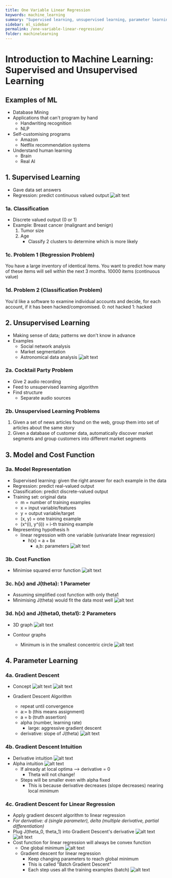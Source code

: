 ```yaml
---
title: One Variable Linear Regression
keywords: machine_learning
summary: "Supervised learning, unsupervised learning, parameter learning and model and cost functions."
sidebar: ml_sidebar
permalink: /one-variable-linear-regression/
folder: machinelearning
---
```


# Introduction to Machine Learning: Supervised and Unsupervised Learning

## Examples of ML
- Database Mining
- Applications that can't program by hand
    - Handwriting recognition
    - NLP
- Self-customising programs
    - Amazon
    - Netflix recommendation systems
- Understand human learning
    - Brain
    - Real AI

## 1. Supervised Learning
- Gave data set answers
- Regression: predict continuous valued output
![alt text](https://raw.githubusercontent.com/ritchieng/machine-learning-stanford/master/w1_linear_regression_one_variable/supervised.png)

### 1a. Classification
- Discrete valued output (0 or 1)
- Example: Breast cancer (malignant and benign)
    1. Tumor size
    2. Age
        - Classify 2 clusters to determine which is more likely

### 1c. Problem 1 (Regression Problem)
You have a large inventory of identical items. You want to predict how many
of these items will sell within the next 3 months.
    10000 items (continuous value)

### 1d. Problem 2 (Classification Problem)
You'd like a software to examine individual accounts and decide, for each account,
if it has been hacked/compromised.
    0: not hacked
    1: hacked

## 2. Unsupervised Learning
- Making sense of data; patterns we don't know in advance
- Examples
    - Social network analysis
    - Market segmentation
    - Astronomical data analysis
![alt text](https://raw.githubusercontent.com/ritchieng/machine-learning-stanford/master/w1_linear_regression_one_variable/unsupervised.png)

### 2a. Cocktail Party Problem
- Give 2 audio recording
- Feed to unsupervised learning algorithm
- Find structure
    - Separate audio sources

### 2b. Unsupervised Learning Problems
1. Given a set of news articles found on the web, group them into set of articles about
   the same story
2. Given a database of customer data, automatically discover market segments and group
   customers into different market segments

## 3. Model and Cost Function

### 3a. Model Representation
- Supervised learning: given the right answer for each example in the data
- Regression: predict real-valued output
- Classification: predict discrete-valued output
- Training set: original data
    - m = number of training examples
    - x = input variable/features
    - y = output variable/target
    - (x, y) = one training example
    - (x^(i), y^(i)) = i-th training example
- Representing hypothesis h
    - linear regression with one variable (univariate linear regression)
        - h(x) = a + bx
            - a,b: parameters
![alt text](https://raw.githubusercontent.com/ritchieng/machine-learning-stanford/master/w1_linear_regression_one_variable/hypothesis.png)


### 3b. Cost Function
- Minimise squared error function
![alt text](https://raw.githubusercontent.com/ritchieng/machine-learning-stanford/master/w1_linear_regression_one_variable/minimisation.png)

### 3c. h(x) and J(theta): 1 Parameter
- Assuming simplified cost function with only theta1
- Minimising J(theta) would fit the data most well
![alt text](https://raw.githubusercontent.com/ritchieng/machine-learning-stanford/master/w1_linear_regression_one_variable/rationale_minimisation.png)

### 3d. h(x) and J(theta0, theta1): 2 Parameters
- 3D graph
![alt text](https://raw.githubusercontent.com/ritchieng/machine-learning-stanford/master/w1_linear_regression_one_variable/2_params.png)

- Contour graphs
    - Minimum is in the smallest concentric circle
![alt text](https://raw.githubusercontent.com/ritchieng/machine-learning-stanford/master/w1_linear_regression_one_variable/contour.png)

## 4. Parameter Learning

### 4a. Gradient Descent
- Concept
![alt text](https://raw.githubusercontent.com/ritchieng/machine-learning-stanford/master/w1_linear_regression_one_variable/gradient_minimisation.png)
![alt text](https://raw.githubusercontent.com/ritchieng/machine-learning-stanford/master/w1_linear_regression_one_variable/gradient_descent.png)

- Gradient Descent Algorithm
    - repeat until convergence
    - a:= b (this means assignment)
    - a = b (truth assertion)
    - alpha (number, learning rate)
        - large: aggressive gradient descent
    - derivative: slope of J(theta)
    ![alt text](https://raw.githubusercontent.com/ritchieng/machine-learning-stanford/master/w1_linear_regression_one_variable/gradient_descent_algorithm.png)

### 4b. Gradient Descent Intuition

- Derivative intuition
![alt text](https://raw.githubusercontent.com/ritchieng/machine-learning-stanford/master/w1_linear_regression_one_variable/derivative.png)
- Alpha intuition
![alt text](https://raw.githubusercontent.com/ritchieng/machine-learning-stanford/master/w1_linear_regression_one_variable/alpha.png)
    - If already at local optima --> derivative = 0
        - Theta will not change!
    - Steps will be smaller even with alpha fixed
        - This is because derivative decreases (slope decreases) nearing local minimum


### 4c. Gradient Descent for Linear Regression
- Apply gradient descent algorithm to linear regression
- _For derivative: d (single parameter), delta (multiple derivative, partial differentiation)_
- Plug J(theta_0, theta_1) into Gradient Descent's derivative
![alt text](https://raw.githubusercontent.com/ritchieng/machine-learning-stanford/master/w1_linear_regression_one_variable/gradient_descent_linear_regression.png)
![alt text](https://raw.githubusercontent.com/ritchieng/machine-learning-stanford/master/w1_linear_regression_one_variable/algorithm2.png)
- Cost function for linear regression will always be convex function
    - One global minimum
    ![alt text](https://raw.githubusercontent.com/ritchieng/machine-learning-stanford/master/w1_linear_regression_one_variable/2_params.png)
    - Gradient descent for linear regression
        - Keep changing parameters to reach global minimum
        - This is called "Batch Gradient Descent"
        - Each step uses all the training examples (batch)
    ![alt text](https://raw.githubusercontent.com/ritchieng/machine-learning-stanford/master/w1_linear_regression_one_variable/contour.png)